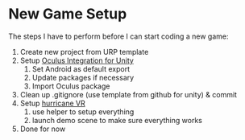 # New Game Setup

The steps I have to perform before I can start coding a new game:

1. Create new project from URP template
2. Setup [Oculus Integration for Unity](https://developer.oculus.com/documentation/unity/unity-gs-overview/)
   1. Set Android as default export
   2. Update packages if necessary
   3. Import Oculus package
3. Clean up .gitignore (use template from github for unity) & commit
4. Setup [hurricane VR](https://www.cloudwalkingames.com)
   1. use helper to setup everything
   2. launch demo scene to make sure everything works
5. Done for now
